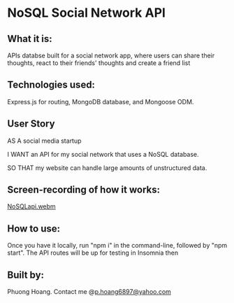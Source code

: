 # NoSQL Social Network API

## What it is: 
APIs databse built for a social network app, where users can share their thoughts, react to their friends' thoughts and create a friend list

## Technologies used: 
Express.js for routing, MongoDB database, and Mongoose ODM.

## User Story
AS A social media startup   

I WANT an API for my social network that uses a NoSQL database. 

SO THAT my website can handle large amounts of unstructured data. 


## Screen-recording of how it works:
[NoSQLapi.webm](https://user-images.githubusercontent.com/109717048/209239711-f55d91dc-bfc7-4818-a646-8443feb55d28.webm)


## How to use:
Once you have it locally, run "npm i" in the command-line, followed by "npm start". The API routes will be up for testing in Insomnia then

## Built by:
Phuong Hoang. Contact me @p.hoang6897@yahoo.com



